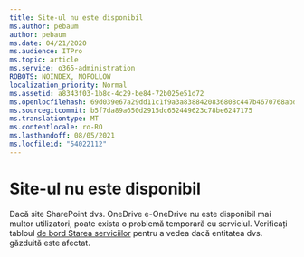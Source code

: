 ```yaml
---
title: Site-ul nu este disponibil
ms.author: pebaum
author: pebaum
ms.date: 04/21/2020
ms.audience: ITPro
ms.topic: article
ms.service: o365-administration
ROBOTS: NOINDEX, NOFOLLOW
localization_priority: Normal
ms.assetid: a8343f03-1b8c-4c29-be84-72b025e51d72
ms.openlocfilehash: 69d039e67a29dd11c1f9a3a8388420836808c447b4670768abd3dae36d80f8a2
ms.sourcegitcommit: b5f7da89a650d2915dc652449623c78be6247175
ms.translationtype: MT
ms.contentlocale: ro-RO
ms.lasthandoff: 08/05/2021
ms.locfileid: "54022112"
---
```

# <a name="site-is-not-available"></a>Site-ul nu este disponibil

Dacă site SharePoint dvs. OneDrive e-OneDrive nu este disponibil mai multor utilizatori, poate exista o problemă temporară cu serviciul. Verificați tabloul [de bord Starea serviciilor](https://admin.microsoft.com/AdminPortal/Home#/servicehealth) pentru a vedea dacă entitatea dvs. găzduită este afectat. 
  

